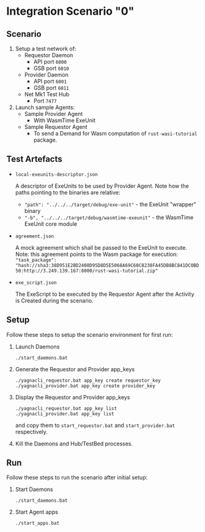 # Integration Scenario "0"

## Scenario

1) Setup a test network of: 
    - Requestor Daemon 
      - API port `6000`
      - GSB port `6010`
    - Provider Daemon
      - API port `6001`
      - GSB port `6011`
    - Net Mk1 Test Hub
      - Port `7477`
2) Launch sample Agents:
    - Sample Provider Agent
      - With WasmTime ExeUnit
    - Sample Requestor Agent
      - To send a Demand for Wasm computation of `rust-wasi-tutorial` package.

## Test Artefacts

- `local-exeunits-descriptor.json`
  
  A descriptor of ExeUnits to be used by Provider Agent. Note how the paths pointing to the binaries are relative:
  - `"path": "../../../target/debug/exe-unit"` - the ExeUnit "wrapper" binary
  - `"-b", "../../../target/debug/wasmtime-exeunit"` - the WasmTime ExeUnit core module

- `agreement.json`
  
  A mock agreement which shall be passed to the ExeUnit to execute.
  Note: this agreement points to the Wasm package for execution:
    `"task_package": "hash://sha3:38D951E2BD2408D95D8D5E5068A69C60C8238FA45DB8BC841DC0BD50:http://3.249.139.167:8000/rust-wasi-tutorial.zip"`
  
- `exe_script.json`

  The ExeScript to be executed by the Requestor Agent after the Activity is Created during the scenario.

## Setup

Follow these steps to setup the scenario environment for first run:

1) Launch Daemons
   ```
   ./start_daemons.bat
   ```
2) Generate the Requestor and Provider app_keys
   ```
   ./yagnacli_requestor.bat app_key create requestor_key
   ./yagnacli_provider.bat app_key create provider_key
   ```
3) Display the Requestor and Provider app_keys 
   ```
   ./yagnacli_requestor.bat app_key list
   ./yagnacli_provider.bat app_key list
   ```
   
   and copy them to `start_requestor.bat` and `start_provider.bat` respectively.
4) Kill the Daemons and Hub/TestBed processes.


## Run

Follow these steps to run the scenario after initial setup:

1) Start Daemons
   ```
   ./start_daemons.bat
   ```

2) Start Agent apps
   ```
   ./start_apps.bat
   ```
   
